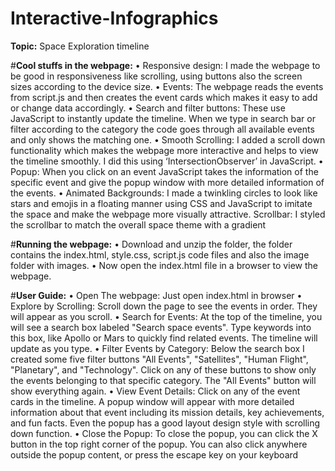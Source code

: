 # Interactive-Infographics
 **Topic:** Space Exploration timeline
 
#**Cool stuffs in the webpage:**
• Responsive design: I made the webpage to be good in responsiveness like scrolling,
using buttons also the screen sizes according to the device size.
• Events: The webpage reads the events from script.js and then creates the event cards
which makes it easy to add or change data accordingly.
• Search and filter buttons: These use JavaScript to instantly update the timeline.
When we type in search bar or filter according to the category the code goes through
all available events and only shows the matching one.
• Smooth Scrolling: I added a scroll down functionality which makes the webpage
more interactive and helps to view the timeline smoothly. I did this using
‘IntersectionObserver’ in JavaScript.
• Popup: When you click on an event JavaScript takes the information of the specific
event and give the popup window with more detailed information of the events.
• Animated Backgrounds: I made a twinkling circles to look like stars and emojis in a
floating manner using CSS and JavaScript to imitate the space and make the webpage
more visually attractive.
Scrollbar: I styled the scrollbar to match the overall space theme with a gradient

#**Running the webpage:**
• Download and unzip the folder, the folder contains the index.html, style.css,
script.js code files and also the image folder with images.
• Now open the index.html file in a browser to view the webpage.

#**User Guide:**
• Open The webpage: Just open index.html in browser
• Explore by Scrolling: Scroll down the page to see the events in order. They will
appear as you scroll.
• Search for Events: At the top of the timeline, you will see a search box labeled
"Search space events". Type keywords into this box, like Apollo or Mars to quickly
find related events. The timeline will update as you type.
• Filter Events by Category: Below the search box I created some five filter buttons
"All Events", "Satellites", "Human Flight", "Planetary", and "Technology". Click on
any of these buttons to show only the events belonging to that specific category. The
"All Events" button will show everything again.
• View Event Details: Click on any of the event cards in the timeline. A popup window
will appear with more detailed information about that event including its mission
details, key achievements, and fun facts. Even the popup has a good layout design
style with scrolling down function.
• Close the Popup: To close the popup, you can click the X button in the top right
corner of the popup. You can also click anywhere outside the popup content, or press
the escape key on your keyboard
